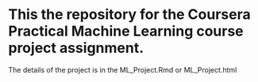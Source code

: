 
# This the repository for the Coursera Practical Machine Learning course project assignment.

The details of the project is in the ML_Project.Rmd or ML_Project.html
